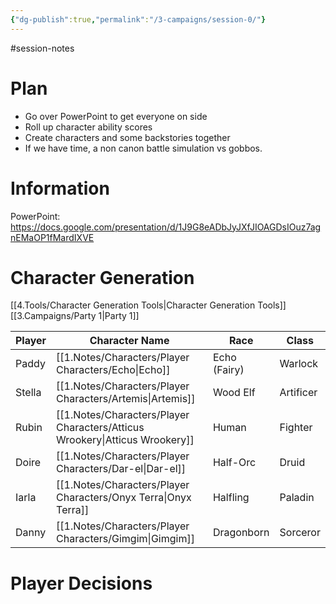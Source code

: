 ```yaml
---
{"dg-publish":true,"permalink":"/3-campaigns/session-0/"}
---
```


#session-notes 
# Plan
- Go over PowerPoint to get everyone on side
- Roll up character ability scores
- Create characters and some backstories together
- If we have time, a non canon battle simulation vs gobbos.

# Information
PowerPoint: https://docs.google.com/presentation/d/1J9G8eADbJyJXfJIOAGDsIOuz7agnEMaOP1fMardIXVE

# Character Generation
[[4.Tools/Character Generation Tools\|Character Generation Tools]]
[[3.Campaigns/Party 1\|Party 1]]

| Player | Character Name       | Race         | Class     |
| ------ | -------------------- | ------------ | --------- |
| Paddy  | [[1.Notes/Characters/Player Characters/Echo\|Echo]]             | Echo (Fairy) | Warlock   |
| Stella | [[1.Notes/Characters/Player Characters/Artemis\|Artemis]]          | Wood Elf     | Artificer |
| Rubin  | [[1.Notes/Characters/Player Characters/Atticus Wrookery\|Atticus Wrookery]] | Human        | Fighter   |
| Doire  | [[1.Notes/Characters/Player Characters/Dar-el\|Dar-el]]           | Half-Orc     | Druid     |
| Iarla  | [[1.Notes/Characters/Player Characters/Onyx Terra\|Onyx Terra]]       | Halfling     | Paladin   |
| Danny  | [[1.Notes/Characters/Player Characters/Gimgim\|Gimgim]]            | Dragonborn   | Sorceror  | 

# Player Decisions
